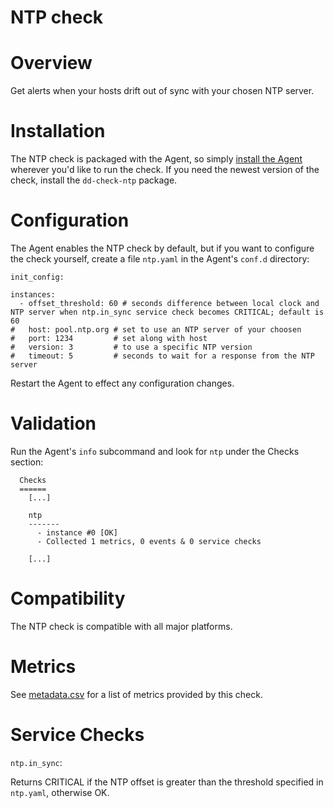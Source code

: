 # NTP check

# Overview

Get alerts when your hosts drift out of sync with your chosen NTP server.

# Installation

The NTP check is packaged with the Agent, so simply [install the Agent](https://app.datadoghq.com/account/settings#agent) wherever you'd like to run the check. If you need the newest version of the check, install the `dd-check-ntp` package.

# Configuration

The Agent enables the NTP check by default, but if you want to configure the check yourself, create a file `ntp.yaml` in the Agent's `conf.d` directory:

```
init_config:

instances:
  - offset_threshold: 60 # seconds difference between local clock and NTP server when ntp.in_sync service check becomes CRITICAL; default is 60
#   host: pool.ntp.org # set to use an NTP server of your choosen
#   port: 1234         # set along with host
#   version: 3         # to use a specific NTP version
#   timeout: 5         # seconds to wait for a response from the NTP server
```

Restart the Agent to effect any configuration changes.

# Validation

Run the Agent's `info` subcommand and look for `ntp` under the Checks section:

```
  Checks
  ======
    [...]

    ntp
    -------
      - instance #0 [OK]
      - Collected 1 metrics, 0 events & 0 service checks

    [...]
```

# Compatibility

The NTP check is compatible with all major platforms.

# Metrics

See [metadata.csv](https://github.com/DataDog/integrations-core/blob/master/ntp/metadata.csv) for a list of metrics provided by this check.

# Service Checks

`ntp.in_sync`:

Returns CRITICAL if the NTP offset is greater than the threshold specified in `ntp.yaml`, otherwise OK.
